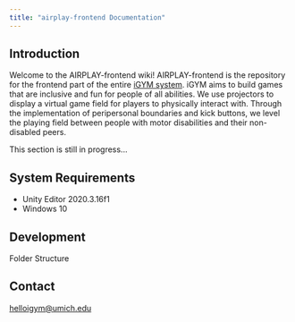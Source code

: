 ```yaml
---
title: "airplay-frontend Documentation"
---
```

## Introduction 

Welcome to the AIRPLAY-frontend wiki! AIRPLAY-frontend is the repository for the frontend part of the entire [iGYM system](https://www.igym.solutions/). iGYM aims to build games that are inclusive and fun for people of all abilities. We use projectors to display a virtual game field for players to physically interact with. Through the implementation of peripersonal boundaries and kick buttons, we level the playing field between people with motor disabilities and their non-disabled peers.

This section is still in progress...

## System Requirements
* Unity Editor 2020.3.16f1
* Windows 10

## Development
Folder Structure

## Contact 
helloigym@umich.edu